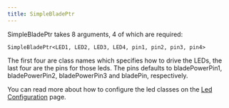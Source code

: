 ```yaml
---
title: SimpleBladePtr
---
```

SimpleBladePtr takes 8 arguments, 4 of which are required:

    SimpleBladePtr<LED1, LED2, LED3, LED4, pin1, pin2, pin3, pin4>

The first four are class names which specifies how to drive the LEDs, the last four are the pins for those leds.
The pins defaults to bladePowerPin1, bladePowerPin2, bladePowerPin3 and bladePin, respectively.

You can read more about how to configure the led classes on the [Led Configuration](/config/blades/led-configuration.html) page.
